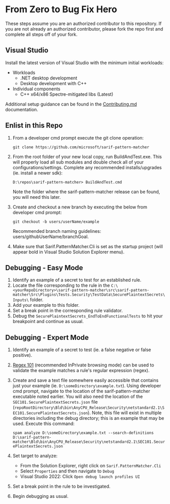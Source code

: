 # From Zero to Bug Fix Hero
These steps assume you are an authorized contributor to this repository. If you are not already an authorized contributor, please fork the repo first and complete all steps off of your fork.

## Visual Studio
Install the latest version of Visual Studio with the minimum initial workloads:

  * Workloads
    * .NET desktop development
    * Desktop development with C++
  * Individual components
    * C++ x64/x86 Spectre-mitigated libs (Latest)

Additional setup guidance can be found in the [Contributing.md](https://github.com/microsoft/sarif-pattern-matcher/blob/main/CONTRIBUTING.md) documentation.

## Enlist in this Repo
1. From a developer cmd prompt execute the git clone operation:

    `git clone https://github.com/microsoft/sarif-pattern-matcher`

2. From the root folder of your new local copy, run BuildAndTest.exe. This will properly load all sub modules and double check all of your configurations/settings. Complete any recommended installs/upgrades (ie. install a newer sdk):

    `D:\repos\sarif-pattern-matcher> BuildAndTest.cmd`

    Note the folder where the sarif-pattern-matcher release can be found, you will need this later.

3. Create and checkout a new branch by executing the below from developer cmd prompt:

    `git checkout -b users/userName/example`

    Recommended branch naming guidelines: users/githubUserName/branchGoal.

4. Make sure that Sarif.PatternMatcher.Cli is set as the startup project (will appear bold in Visual Studio Solution Explorer menu).

## Debugging - Easy Mode
1. Identify an example of a secret to test for an established rule.
2. Locate the file corresponding to the rule in the `C:\<yourRepoDirectory>\sarif-pattern-matcher\src\sarif-pattern-matcher\Src\Plugins\Tests.Security\TestData\SecurePlaintextSecrets\Inputs\` folder.
3. Add your example to this folder.
4. Set a break point in the corresponding rule validator.
5. Debug the `SecurePlaintextSecrets_EndToEndFunctionalTests` to hit your breakpoint and continue as usual.

## Debugging - Expert Mode
1. Identify an example of a secret to test (ie. a false negative or false positive).
2. [Regex 101](https://regex101.com/) (recommended InPrivate browsing mode) can be used to validate the example matches a rule's regular expression (regex).
3. Create and save a text file somewhere easily accessible that contains just your example (ie. `D:\someDirectory\example.txt`). Using developer cmd prompt, navigate to the location of the sarif-pattern-matcher executable noted earlier. You will also need the location of the `SEC101.SecurePlaintextSecrets.json` file (`repoRootDirectory\Bld\bin\AnyCPU_Release\Security\netstandard2.1\SEC101.SecurePlaintextSecrets.json`). Note, this file will exist in multiple directories including the debug directory; this is an example that may be used.  Execute this command:

    `spam analyze D:\someDirectory\example.txt --search-definitions D:\sarif-pattern-matcher\Bld\bin\AnyCPU_Release\Security\netstandard2.1\SEC101.SecurePlaintextSecrets.json`
4. Set target to analyze:

    - From the Solution Explorer, right click on `Sarif.PatternMatcher.Cli`
    - Select `Properties` and then navigate to `Debug`
    - Visual Studio 2022: Click `Open debug launch profiles UI`

5. Set a break point in the rule to be investigated.

6. Begin debugging as usual.
